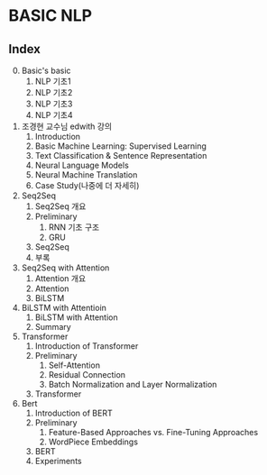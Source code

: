 # BASIC NLP

## Index

0. Basic's basic
   1. NLP 기초1
   2. NLP 기초2
   3. NLP 기초3
   4. NLP 기초4
1. 조경현 교수님 edwith 강의
   1. Introduction
   2. Basic Machine Learning: Supervised Learning
   3. Text Classification & Sentence Representation
   4. Neural Language Models
   5. Neural Machine Translation
   6. Case Study(나중에 더 자세히)
2. Seq2Seq
   1. Seq2Seq 개요
   2. Preliminary
      1. RNN 기초 구조
      2. GRU
   3. Seq2Seq
   4. 부록
3. Seq2Seq with Attention
   1. Attention 개요
   2. Attention
   3. BiLSTM
4. BiLSTM with Attentioin
   1. BiLSTM with Attention
   2. Summary
5. Transformer
   1. Introduction of Transformer
   2. Preliminary
      1. Self-Attention
      2. Residual Connection
      3. Batch Normalization and Layer Normalization
   3. Transformer
6. Bert
   1. Introduction of BERT
   2. Preliminary
      1. Feature-Based Approaches vs. Fine-Tuning Approaches
      2. WordPiece Embeddings
   3. BERT
   4. Experiments
